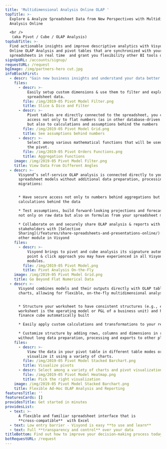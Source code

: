 ```yaml
---
title: 'Multidimensional Analysis Online OLAP '
topTitle: >-
  Explore & Analyze Spreadsheet Data from New Perspectives with Multidimensional
  Analysis Online

  <br />
   (aka Pivot / Cube / OLAP Analysis)
topSubTitle: >-
  Find actionable insights and improve descriptive analytics with Visyond’s
  Online OLAP Analysis and pivot tables that are synchronized with your
  spreadsheets in real time  and grant you flexibility other BI tools don’t.
signUpURL: /accounts/signup/
requestURL: /request
bgImage: /img/partners-hero cut.jpg
infoBlockFirst:
  - descr: "Gain new business insights and understand your data better:\r\n\n* Aggregate historical & transactional data to see the big picture\r\n* Slice & Dice, Drill Up & Down the summarized data and have access to underlying assumptions\r\n* Sort, group and filter data based on different parameters\r"
    files:
      - descr: >-
          Easily setup custom dimensions & use them to filter and explore your
          spreadsheet data.
        file: /img/2019-05 Pivot Model Filter.png
        title: Slice & Dice and Filter
      - descr: >-
          Pivot tables are directly connected to the spreadsheet, you can have
          access not only to flat numbers (as in other database-driven BI) tools
          but also to calculations and assumptions behind the numbers
        file: /img/2019-05 Pivot Model Grid.png
        title: See assumptions behind numbers
      - descr: >-
          Select among various mathematical functions that will be used to build
          the pivot.
        file: /img/2019-05 Pivot Orders Functions.png
        title: Aggregation Functions
    image: /img/2019-05 Pivot Model Filter.png
    title: View Data From Different Angles
  - descr: >-
      Visyond’s self-service OLAP analysis is connected directly to your
      spreadsheet models without additional data preparation, processing and
      migrations:


      * Have secure access not only to numbers behind aggregations but also to
      calculations behind the data

      * Test assumptions, build forward-looking projections and forecasts based
      not only on raw data but also on formulas from your spreadsheet models

      * Collaborate on and securely share OLAP analysis & reports with
      stakeholders with [Selective
      Sharing](/features/share-spreadsheets-and-presentations-online/): like any
      other module in Visyond
    files:
      - descr: >-
          Visyond brings to pivot and cube analysis its signature automated
          point & click approach you may have experienced in all Visyond
          modules.
        file: /img/2019-05 Pivot Model.png
        title: Pivot Analysis On-the-Fly
    image: /img/2019-05 Pivot Model Grid.png
    title: Go Beyond Flat Numerical Data
  - descr: >-
      Visyond combines models and their outputs directly with OLAP tables and
      charts, allowing for flexible, on-the-fly multidimensional analysis:


      * Structure your worksheet to have consistent structures (e.g., each
      worksheet is the operating model or P&L of a business unit) and have your
      finance cube automatically built

      * Easily apply custom calculations and transformations to your reports

      * Customize structure by adding rows, columns and dimensions in real time
      without long data preparation, processing and exports to other platforms
    files:
      - descr: >-
          View the data in your pivot table in different table modes or
          visualize it using a variety of charts.
        file: /img/2019-05 Pivot Model Stacked Barchart.png
        title: Visualize pivots
      - descr: Select among a variety of charts and pivot visualization options.
        file: /img/2019-05 Pivot Model Heatmap.png
        title: Pick the right visualization
    image: /img/2019-05 Pivot Model Stacked Barchart.png
    title: Flexible Ad-Hoc OLAP Analysis and Reporting
featuresTitle: ''
featuresCards: []
providesTitle: Get started in minutes
providesList:
  - text: >-
      A flexible and familiar spreadsheet interface that is
      **cross-compatible**  with Excel
  - text: Low entry barrier - Visyond is easy **to use and learn**
  - text: Full **transparency and control** over your data
titleBottom: Find out how to improve your decision-making process today
botRequestURL: /request
---
```


